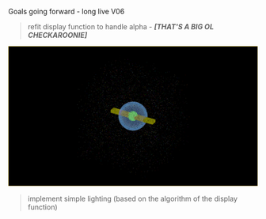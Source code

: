 Goals going forward - long live V06

>refit display function to handle alpha - ***[THAT'S A BIG OL CHECKAROONIE]***

![the result](https://raw.githubusercontent.com/0xBAMA/V06/master/new_output.png)


>implement simple lighting (based on the algorithm of the display function)
